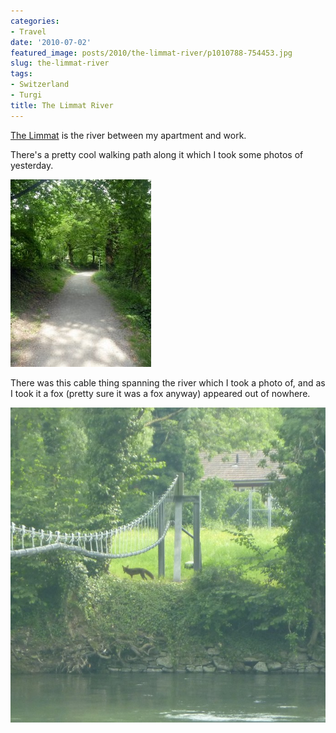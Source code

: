 ```yaml
---
categories:
- Travel
date: '2010-07-02'
featured_image: posts/2010/the-limmat-river/p1010788-754453.jpg
slug: the-limmat-river
tags:
- Switzerland
- Turgi
title: The Limmat River
---
```


[The Limmat](http://en.wikipedia.org/wiki/Limmat) is the river between my apartment and work.

There's a pretty cool walking path along it which I took some photos of yesterday.

![Wanderweg](p1010777-7432113.jpg)

There was this cable thing spanning the river which I took a photo of, and as I took it a fox (pretty sure it was a fox anyway) appeared out of nowhere.

![Fox](p1010788-754453.jpg)